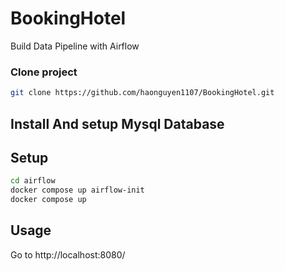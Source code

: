 # BookingHotel

Build Data Pipeline with Airflow


### Clone project
```bash
git clone https://github.com/haonguyen1107/BookingHotel.git
```
## Install And setup Mysql Database


## Setup

```bash
cd airflow
docker compose up airflow-init
docker compose up
```

## Usage

Go to http://localhost:8080/


